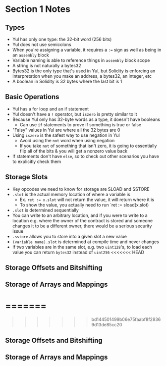 # Section 1 Notes

## Types
- Yul has only one type: the 32-bit word (256 bits)
- Yul does not use semicolons
- When you're assigning a variable, it requires a `:=` sign as well as being in an `assembly` block
- Variable naming is able to reference things in `assembly` block scope
- A string is not naturally a bytes32
- Bytes32 is the only type that's used in Yul, but Solidity is enforcing an interpretation when you make an address, a bytes32, an integer, etc
- A boolean in Solidity is 32 bytes where the last bit is 1
## Basic Operations
- Yul has a for loop and an if statement
- Yul doesn't have a `!` operator, but `iszero` is pretty similar to it
- Because Yul only has 32-byte words as a type, it doesn't have booleans
  - Can use `if` statements to prove if something is true or false
- "Falsy" values in Yul are where all the 32 bytes are 0
- Using `iszero` is the safest way to use negation in Yul
  - Avoid using the `not` word when using negation
  - If you take `not` of something that isn't zero, it is going to essentially flip all of the bits & you will get a nonzero value back
- If statements don't have `else`, so to check out other scenarios you have to explicitly check them
## Storage Slots
- Key opcodes we need to know for storage are SLOAD and SSTORE
- `.slot` is the actual memory location of where a variable is
  - Ex. `ret := x.slot` will not return the value, it will return where it is
  - To show the value, you actually need to run `ret := sload(x.slot)
- `.slot` is determined sequentially
- You can write to an arbitrary location, and if you were to write to a location e.g. where the owner of the contract is stored and someone changes it to be a different owner, there would be a serious security issue
- `.sstore` allows you to store into a given slot a new value
- `(variable name).slot` is determined at compile time and never changes
- If two variables are in the same slot, e.g. two `uint128`'s, to load each value you can return `bytes32` instead of `uint256` 
<<<<<<< HEAD
## Storage Offsets and Bitshifting 
## Storage of Arrays and Mappings
=======
=======
>>>>>>> bd144501499b06e75faabf8f29369d13de85cc20
## Storage Offsets and Bitshifting
## Storage of Arrays and Mappings
